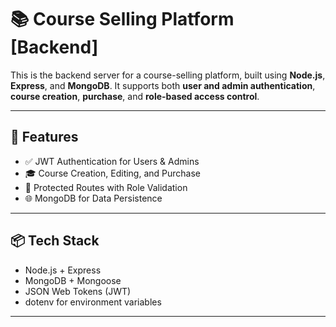 # 📚 Course Selling Platform [Backend]

This is the backend server for a course-selling platform, built using **Node.js**, **Express**, and **MongoDB**. It supports both **user and admin authentication**, **course creation**, **purchase**, and **role-based access control**.

---

## 🚀 Features

- ✅ JWT Authentication for Users & Admins
- 🎓 Course Creation, Editing, and Purchase
- 🔐 Protected Routes with Role Validation
- 🌐 MongoDB for Data Persistence

---

## 📦 Tech Stack

- Node.js + Express
- MongoDB + Mongoose
- JSON Web Tokens (JWT)
- dotenv for environment variables

---



